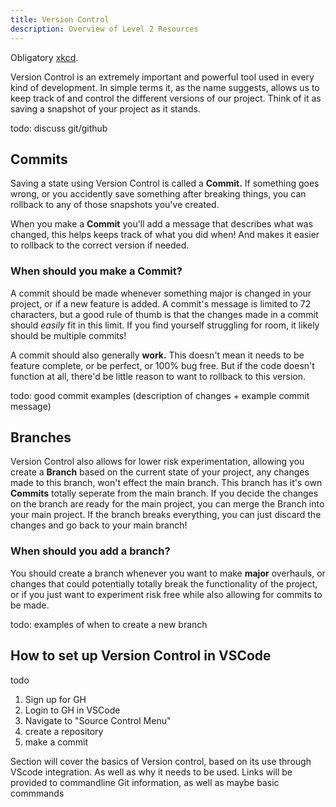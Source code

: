 ```yaml
---
title: Version Control
description: Overview of Level 2 Resources
---
```


Obligatory [xkcd](https://www.xkcd.com/1597/).



Version Control is an extremely important and powerful tool used in every kind of development. In simple terms it, as the name suggests, allows us to keep track of and control the different versions of our project. Think of it as saving a snapshot of your project as it stands. 

todo: discuss git/github

## Commits

Saving a state using Version Control is called a **Commit.** If something goes wrong, or you accidently save something after breaking things, you can rollback to any of those snapshots you've created.

When you make a **Commit** you'll add a message that describes what was changed, this helps keeps track of what you did when! And makes it easier to rollback to the correct version if needed. 


### When should you make a **Commit?**

A commit should be made whenever something major is changed in your project, or if a new feature is added. A commit's message is limited to 72 characters, but a good rule of thumb is that the changes made in a commit should *easily* fit in this limit. If you find yourself struggling for room, it likely should be multiple commits!

A commit should also generally **work.** This doesn't mean it needs to be feature complete, or be perfect, or 100% bug free. But if the code doesn't function at all, there'd be little reason to want to rollback to this version. 

todo: good commit examples (description of changes + example commit message)



## Branches

Version Control also allows for lower risk experimentation, allowing you create a **Branch** based on the current state of your project, any changes made to this branch, won't effect the main branch. This branch has it's own **Commits** totally seperate from the main branch. If you decide the changes on the branch are ready for the main project, you can merge the Branch into your main project. If the branch breaks everything, you can just discard the changes and go back to your main branch!

### When should you add a branch? 

You should create a branch whenever you want to make **major** overhauls, or changes that could potentially totally break the functionality of the project, or if you just want to experiment risk free while also allowing for commits to be made.

todo: examples of when to create a new branch 


## How to set up Version Control in VSCode

todo
1. Sign up for GH
2. Login to GH in VSCode
3. Navigate to "Source Control Menu"
4. create a repository
5. make a commit

Section will cover the basics of Version control, based on its use through VScode integration. As well as why it needs to be used. Links will be provided to commandline Git information, as well as maybe basic commmands